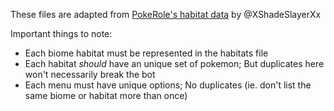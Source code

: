 These files are adapted from [PokeRole's habitat data](https://github.com/XShadeSlayerXx/PokeRole-Discord.py-Base/blob/master/habitats.csv) by @XShadeSlayerXx

Important things to note:

- Each biome habitat must be represented in the habitats file
- Each habitat *should* have an unique set of pokemon; But duplicates here won't necessarily break the bot
- Each menu must have unique options; No duplicates (ie. don't list the same biome or habitat more than once)
